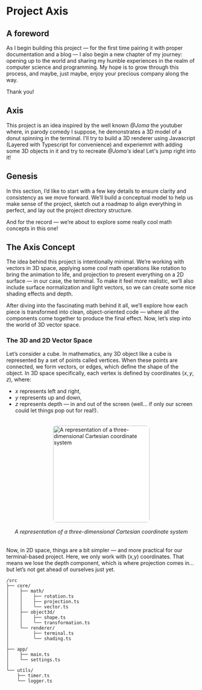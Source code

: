# Project Axis

## A foreword

As I begin building this project — for the first time pairing it with proper documentation and a blog — I also begin a new chapter of my journey: opening up to the world and sharing my humble experiences in the realm of computer science and programming. My hope is to grow through this process, and maybe, just maybe, enjoy your precious company along the way.

Thank you!

## Axis

This project is an idea inspired by the well known *@Joma* the youtuber where, in parody comedy I suppose, he demonstrates a 3D model of a donut spinning in the terminal. I'll try to build a 3D renderer using Javascript (Layered with Typescript for convenience) and experiemnt with adding some 3D objects in it and try to recreate *@Joma's* idea! Let's jump right into it!

## Genesis

In this section, I’d like to start with a few key details to ensure clarity and consistency as we move forward. We’ll build a conceptual model to help us make sense of the project, sketch out a roadmap to align everything in perfect, and lay out the project directory structure.

And for the record — we’re about to explore some really cool math concepts in this one!

## The Axis Concept

The idea behind this project is intentionally minimal. We’re working with vectors in 3D space, applying some cool math operations like rotation to bring the animation to life, and projection to present everything on a 2D surface — in our case, the terminal. To make it feel more realistic, we’ll also include surface normalization and light vectors, so we can create some nice shading effects and depth.

After diving into the fascinating math behind it all, we’ll explore how each piece is transformed into clean, object-oriented code — where all the components come together to produce the final effect. Now, let’s step into the world of 3D vector space.

### The 3D and 2D Vector Space

Let’s consider a cube. In mathematics, any 3D object like a cube is represented by a set of points called vertices. When these points are connected, we form vectors, or edges, which define the shape of the object. In 3D space specifically, each vertex is defined by coordinates $(x,y,z)$, where:

- $x$ represents left and right,
- $y$ represents up and down,
- $z$ represents depth — in and out of the screen (well... if only our screen could let things pop out for real!).

<figure style='display: flex; flex-direction: column; margin: 2rem 0; gap: 1rem'>
    <img src='https://upload.wikimedia.org/wikipedia/commons/thumb/8/83/Coord_planes_color.svg/800px-Coord_planes_color.svg.png' alt='A representation of a three-dimensional Cartesian coordinate system' style='display: block; margin: 0 auto; height: 16rem; background-color: #fff; border-radius: 0.5rem'>
    <figcaption style='font-style: italic; margin: 0 auto'>A representation of a three-dimensional Cartesian coordinate system</figcaption>
</figure>

Now, in 2D space, things are a bit simpler — and more practical for our terminal-based project. Here, we only work with (x,y) coordinates. That means we lose the depth component, which is where projection comes in... but let’s not get ahead of ourselves just yet.

    /src
    ├── core/
    │    ├── math/
    │    │    ├── rotation.ts
    │    │    ├── projection.ts
    │    │    └── vector.ts
    │    ├── object3d/
    │    │    ├── shape.ts
    │    │    └── transformation.ts
    │    └── renderer/
    │         ├── terminal.ts
    │         └── shading.ts
    │
    ├── app/
    │    ├── main.ts
    │    └── settings.ts
    │
    └── utils/
        ├── timer.ts
        └── logger.ts
